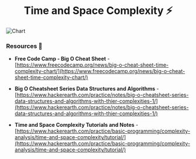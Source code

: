 <div align="center">

# Time and Space Complexity :zap:

</div>

![Chart](https://he-s3.s3.amazonaws.com/media/uploads/317c55e.png)

### Resources :book:

- **Free Code Camp - Big O Cheat Sheet** - [https://www.freecodecamp.org/news/big-o-cheat-sheet-time-complexity-chart/](https://www.freecodecamp.org/news/big-o-cheat-sheet-time-complexity-chart/)

- **Big O Cheatsheet Series Data Structures and Algorithms** - [https://www.hackerearth.com/practice/notes/big-o-cheatsheet-series-data-structures-and-algorithms-with-thier-complexities-1/](https://www.hackerearth.com/practice/notes/big-o-cheatsheet-series-data-structures-and-algorithms-with-thier-complexities-1/)

- **Time and Space Complexity Tutorials and Notes** - [https://www.hackerearth.com/practice/basic-programming/complexity-analysis/time-and-space-complexity/tutorial/](https://www.hackerearth.com/practice/basic-programming/complexity-analysis/time-and-space-complexity/tutorial/)

